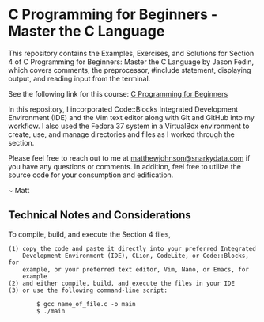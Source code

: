 # C Programming for Beginners - Master the C Language

This repository contains the Examples, Exercises, and Solutions for Section 4 of C Programming for Beginners: 
Master the C Language by Jason Fedin, which covers comments, the preprocessor, #include statement, displaying
output, and reading input from the terminal.

See the following link for this course: <a href="https://www.udemy.com/course/c-programming-for-beginners-/" target="_blank" title="C Programming">C Programming for Beginners</a>

In this repository, I incorporated Code::Blocks Integrated Development Environment (IDE) and the Vim text editor along with Git and GitHub into my
workflow. I also used the Fedora 37 system in a VirtualBox environment to create, use, and manage directories and files as I worked through the 
section. 

Please feel free to reach out to me at matthewjohnson@snarkydata.com if you have any questions or comments. In addition, feel free to utilize the
source code for your consumption and edification. 

~ Matt

Technical Notes and Considerations
----------------------------------------------------------------------------------------

To compile, build, and execute the Section 4 files,

    (1) copy the code and paste it directly into your preferred Integrated
        Development Environment (IDE), CLion, CodeLite, or Code::Blocks, for
        example, or your preferred text editor, Vim, Nano, or Emacs, for 
        example
    (2) and either compile, build, and execute the files in your IDE
    (3) or use the following command-line script:

            $ gcc name_of_file.c -o main
            $ ./main


